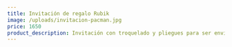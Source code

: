 ```yaml
---
title: Invitación de regalo Rubik
image: /uploads/invitacion-pacman.jpg
price: 1650
product_description: Invitación con troquelado y pliegues para ser enviada en una caja de rubik
---
```


